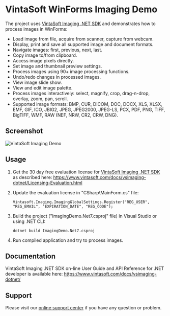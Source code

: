 <h1>VintaSoft WinForms Imaging Demo</h1>

The project uses <a href="https://www.vintasoft.com/vsimaging-dotnet-index.html">VintaSoft Imaging .NET SDK</a> and demonstrates how to process images in WinForms:
* Load image from file, acquire from scanner, capture from webcam.
* Display, print and save all supported image and document formats.
* Navigate images: first, previous, next, last.
* Copy image to/from clipboard.
* Access image pixels directly.
* Set image and thumbnail preview settings.
* Process images using  90+ image processing functions.
* Undo/redo changes in processed images.
* View image slide show.
* View and edit image palette.
* Process images interactively: select, magnify, crop, drag-n-drop, overlay, zoom, pan, scroll.
* Supported image formats: BMP, CUR, DICOM, DOC, DOCX, XLS, XLSX, EMF, GIF, ICO, JBIG2, JPEG, JPEG2000, JPEG-LS, PCX, PDF, PNG, TIFF, BigTIFF, WMF, RAW (NEF, NRW, CR2, CRW, DNG).


<h2>Screenshot</h2>
<img src="vintasoft-imaging-demo.png" alt="VintaSoft Imaging Demo">


## Usage
1. Get the 30 day free evaluation license for <a href="https://www.vintasoft.com/vsimaging-dotnet-index.html" target="_blank">VintaSoft Imaging .NET SDK</a> as described here: <a href="https://www.vintasoft.com/docs/vsimaging-dotnet/Licensing-Evaluation.html" target="_blank">https://www.vintasoft.com/docs/vsimaging-dotnet/Licensing-Evaluation.html</a>

2. Update the evaluation license in "CSharp\MainForm.cs" file:
   ```
   Vintasoft.Imaging.ImagingGlobalSettings.Register("REG_USER", "REG_EMAIL", "EXPIRATION_DATE", "REG_CODE");
   ```

3. Build the project ("ImagingDemo.Net7.csproj" file) in Visual Studio or using .NET CLI:
   ```
   dotnet build ImagingDemo.Net7.csproj
   ```

4. Run compiled application and try to process images.


## Documentation
VintaSoft Imaging .NET SDK on-line User Guide and API Reference for .NET developer is available here: https://www.vintasoft.com/docs/vsimaging-dotnet/


## Support
Please visit our <a href="https://myaccount.vintasoft.com/">online support center</a> if you have any question or problem.

